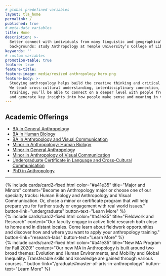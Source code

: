 ```yaml
---
# global predefined variables
layout: tla_home
permalink: /
published: true
# meta-data variables
title: Home
description: >-
  Better connect with individuals from many linguistic and geographical
  backgrounds: study Anthropology at Temple University’s College of Liberal Arts.
keywords: ''
# custom variables
promotion-table: true
feature: true
feature-title:
feature-image: media/resized anthropology hero.png
feature-body: >-
  Studying anthropology helps build the creative thinking and critical analysis needed to solve complex problems.
  We teach cross-cultural understanding, interdisciplinary connection, computational and analytical skills. With our
  training, you’ll be able to connect on a deeper level with people from many linguistic and geographical backgrounds,
  and generate key insights into how people make sense and meaning in their worlds.
---
```


## Academic Offerings
 - [BA in General Anthropology](https://www.temple.edu/academics/degree-programs/anthropology-major-la-anth-ba)
 - [BA in Human Biology](https://www.temple.edu/academics/degree-programs/anthropology-major-la-anth-ba)
 - [BA in Anthropology and Visual Communication](https://www.temple.edu/academics/degree-programs/anthropology-major-la-anth-ba)
 - [Minor in Anthropology: Human Biology](https://www.temple.edu/academics/degree-programs/anthropology-major-la-anth-ba)
 - [Minor in General Anthropology](https://www.temple.edu/academics/degree-programs/anthropology-major-la-anth-ba)
 - [Minor in Anthropology of Visual Communication](https://www.temple.edu/academics/degree-programs/anthropology-major-la-anth-ba)
 - [Undergraduate Certificate in Language and Cross-Cultural Communication](https://www.temple.edu/academics/degree-programs/language-and-cross-culture-communication-certificate-undergraduate-la-lccc-cert)
 - [PhD in Anthropology](https://www.temple.edu/academics/degree-programs/anthropology-phd-la-anth-phd)

___

<div class="row row-wide">
  <div class="col m12 l4">{% include cards/card2-fixed.html
    color="#a41e35"
    title="Major and Minors"
    content="Become an Anthropology major or choose one of our specialty tracks: Human Biology and Anthropology and Visual Communication. Or, chose a minor or certificate program that will help prepare you for further study or engagement with real world issues."
    button-link="undergraduate"
    button-text="Learn More" %}
  </div>
  <div class="row row-wide">
    <div class="col m12 l4">{% include cards/card2-fixed.html
      color="#a41e35"
      title="Fieldwork and Research"
      content="Our faculty engage in active field research both close to home and in distant locales. Come learn about fieldwork opportunities and discover how and where you want to apply your anthropology training."
      button-link="research-labs"
      button-text="Learn More" %}
    </div>
    <div class="row row-wide">
      <div class="col m12 l4">{% include cards/card2-fixed.html
        color="#a41e35"
        title="New MA Program for Fall 2020!"
        content="Our new MA in Anthropology is built around two broad themes: Evolution and Human Environments, and Mobility and Global Inequality. Transferable skills and knowledge are gained through various courses. "
        button-link="/graduate#master-of-arts-in-anthropology/"
        button-text="Learn More" %}
      </div>
</div>
